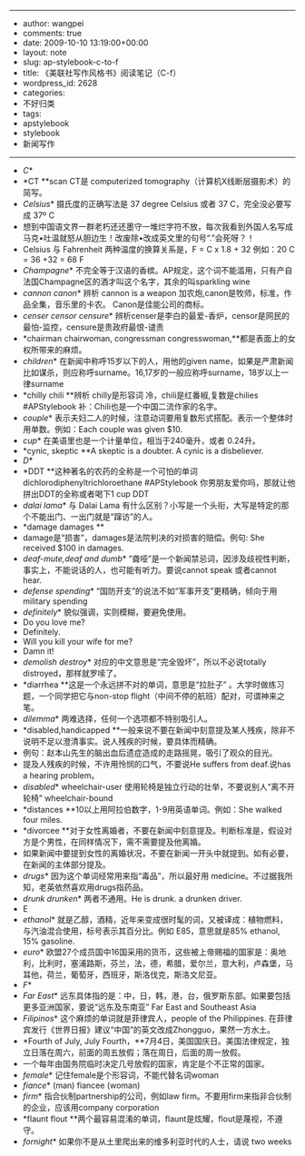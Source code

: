 - --
- author: wangpei
- comments: true
- date: 2009-10-10 13:19:00+00:00
- layout: note
- slug: ap-stylebook-c-to-f
- title: 《美联社写作风格书》阅读笔记（C-f）
- wordpress_id: 2628
- categories:
- 不好归类
- tags:
- apstylebook
- stylebook
- 新闻写作
- --
- *C**
- *CT **scan CT是 computerized tomography（计算机X线断层摄影术）的简写。
- *Celsius** 摄氏度的正确写法是 37 degree Celsius 或者 37 C，完全没必要写成 37º C 
- 想到中国语文界一群老朽还还墨守一堆烂字符不放，每次我看到外国人名写成马克•吐温就怒从胆边生！改废除•改成英文里的句号“.”会死呀？！
- Celsius 与 Fahrenheit 两种温度的换算关系是，F = C x 1.8 + 32 例如：20 C = 36 +32 = 68 F
- *Champagne** 不完全等于汉语的香槟。AP规定，这个词不能滥用，只有产自法国Champagne区的酒才叫这个名字，其余的叫sparkling wine
- *cannon canon** 辨析 cannon is a weapon 加农炮,canon是牧师，标准，作品全集，音乐里的卡农。 Canon是佳能公司的商标。
- *censer censor censure** 辨析censer是李白的最爱-香炉，censor是网民的最怕-监控，censure是贵政府最恨-谴责
- *chairman chairwoman, congressman congresswoman,**都是表面上的女权所带来的麻烦。
- *children** 在新闻中称呼15岁以下的人，用他的given name，如果是严肃新闻比如谋杀，则应称呼surname。16,17岁的一般应称呼surname，18岁以上一律surname
- *chilly chili **辨析 chilly是形容词 冷，chili是红番椒,复数是chilies #APStylebook 补：Chili也是一个中国二流作家的名字。
- *couple** 表示夫妇二人的时候，注意动词要用复数形式搭配。表示一个整体时用单数。例如：Each couple was given $10. 
- *cup** 在美语里也是一个计量单位，相当于240毫升，或者 0.24升。
- *cynic, skeptic **A skeptic is a doubter. A cynic is a disbeliever.
- *D**
- *DDT **这种著名的农药的全称是一个可怕的单词dichlorodiphenyltrichloroethane #APStylebook 你男朋友爱你吗，那就让他拼出DDT的全称或者喝下1 cup DDT 
- *dalai lama** 与 Dalai Lama 有什么区别？小写是一个头衔，大写是特定的那个不能出门、一出门就是“蹿访”的人。 
- *damage damages **
- damage是“损害”，damages是法院判决的对损害的赔偿。例句: She received $100 in damages.
- *deaf-mute,deaf and dumb** “聋哑”是一个新闻禁忌词，因涉及歧视性判断，事实上，不能说话的人，也可能有听力。要说cannot speak 或者cannot hear.
- *defense spending** “国防开支”的说法不如“军事开支”更精确，倾向于用 military spending
- *definitely** 貌似强调，实则模糊，要避免使用。 
- Do you love me? 
- Definitely. 
- Will you kill your wife for me? 
- Damn it!
- *demolish destroy** 对应的中文意思是“完全毁坏”，所以不必说totally distroyed，那样就罗嗦了。 
- *diarrhea **这是一个永远拼不对的单词，意思是“拉肚子” 。大学时做练习题，一个同学把它与non-stop flight（中间不停的航班）配对，可谓神来之笔。
- *dilemma** 两难选择，任何一个选项都不特别吸引人。
- *disabled,handicapped **一般来说不要在新闻中刻意提及某人残疾，除非不说明不足以澄清事实。说人残疾的时候，要具体而精确。
- 例句：赵本山先生的脑出血后遗症造成的走路摇晃，吸引了观众的目光。
- 提及人残疾的时候，不许用怜悯的口气，不要说He suffers from deaf.说has a hearing problem。
- *disabled** wheelchair-user 使用轮椅是独立行动的壮举，不要说别人“离不开轮椅” wheelchair-bound 
- *distances **10以上用阿拉伯数字，1-9用英语单词。例如：She walked four miles.
- *divorcee **对于女性离婚者，不要在新闻中刻意提及。判断标准是，假设对方是个男性，在同样情况下，需不需要提及他离婚。
- 如果新闻中要提到女性的离婚状况，不要在新闻一开头中就提到。如有必要，在新闻的主体部分提及。
- *drugs** 因为这个单词经常用来指“毒品”，所以最好用 medicine。不过据我所知，老英依然喜欢用drugs指药品。
- *drunk drunken** 两者不通用。He is drunk. a drunken driver.
- <!-- more -->E
- *ethanol** 就是乙醇，酒精，近年来变成很时髦的词，又被译成：植物燃料，与汽油混合使用，标号表示其百分比。例如 E85，意思就是85% ethanol, 15% gasoline.
- *euro** 欧盟27个成员国中16国采用的货币，这些被上帝赐福的国家是：奥地利，比利时，塞浦路斯，芬兰，法，德，希腊，爱尔兰，意大利，卢森堡，马耳他，荷兰，葡萄牙，西班牙，斯洛伐克，斯洛文尼亚。
- *F**
- *Far East** 远东具体指的是：中，日，韩，港，台，俄罗斯东部。如果要包括更多亚洲国家，要说“远东及东南亚” Far East and Southeast Asia
- *Filipinos** 这个麻烦的单词就是菲律宾人，people of the Philippines. 在菲律宾发行《世界日报》建议“中国”的英文改成Zhongguo，果然一方水土。
- *Fourth of July, July Fourth，**7月4日，美国国庆日。美国法律规定，独立日落在周六，前面的周五放假；落在周日，后面的周一放假。 
- 一个每年由国务院临时决定几号放假的国家，肯定是个不正常的国家。
- *female** 记住female是个形容词，不能代替名词woman 
- *fiance** (man) fiancee (woman)
- *firm** 指合伙制partnership的公司，例如law firm。不要用firm来指非合伙制的企业，应该用company corporation
- *flaunt flout **两个最容易混淆的单词，flaunt是炫耀，flout是蔑视，不遵守。
- *fornight** 如果你不是从土里爬出来的维多利亚时代的人士，请说 two weeks
